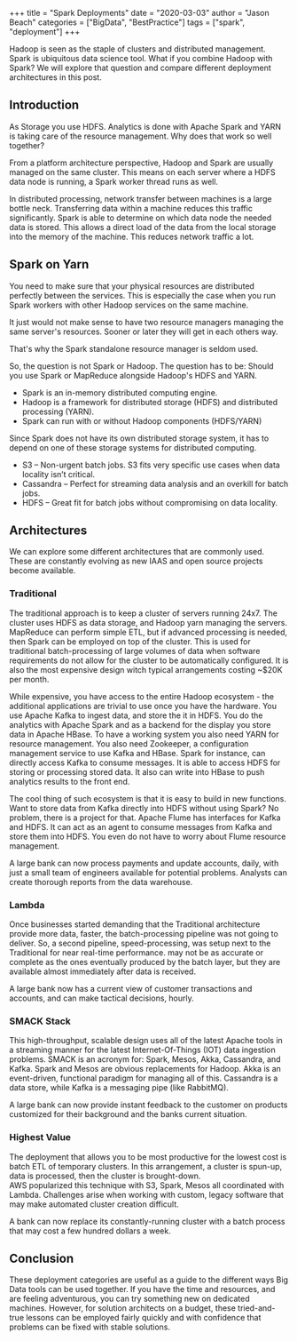 
+++
title = "Spark Deployments"
date = "2020-03-03"
author = "Jason Beach"
categories = ["BigData", "BestPractice"]
tags = ["spark", "deployment"]
+++


Hadoop is seen as the staple of clusters and distributed management.  Spark is ubiquitous data science tool.  What if you combine Hadoop with Spark?  We will explore that question and compare different deployment architectures in this post.

## Introduction

As Storage you use HDFS. Analytics is done with Apache Spark and YARN is taking care of the resource management.  Why does that work so well together?

From a platform architecture perspective, Hadoop and Spark are usually managed on the same cluster. This means on each server where a HDFS data node is running, a Spark worker thread runs as well.

In distributed processing, network transfer between machines is a large bottle neck. Transferring data within a machine reduces this traffic significantly.  Spark is able to determine on which data node the needed data is stored. This allows a direct load of the data from the local storage into the memory of the machine.  This reduces network traffic a lot.

## Spark on Yarn

You need to make sure that your physical resources are distributed perfectly between the services. This is especially the case when you run Spark workers with other Hadoop services on the same machine.

It just would not make sense to have two resource managers managing the same server's resources. Sooner or later they will get in each others way.

That's why the Spark standalone resource manager is seldom used.

So, the question is not Spark or Hadoop. The question has to be: Should you use Spark or MapReduce alongside Hadoop's HDFS and YARN.

* Spark is an in-memory distributed computing engine.
* Hadoop is a framework for distributed storage (HDFS) and distributed processing (YARN).
* Spark can run with or without Hadoop components (HDFS/YARN)

Since Spark does not have its own distributed storage system, it has to depend on one of these storage systems for distributed computing.

* S3 – Non-urgent batch jobs. S3 fits very specific use cases when data locality isn’t critical.
* Cassandra – Perfect for streaming data analysis and an overkill for batch jobs.
* HDFS – Great fit for batch jobs without compromising on data locality.

## Architectures

We can explore some different architectures that are commonly used.  These are constantly evolving as new IAAS and open source projects become available.

### Traditional

The traditional approach is to keep a cluster of servers running 24x7.  The cluster uses HDFS as data storage, and Hadoop yarn managing the servers.  MapReduce can perform simple ETL, but if advanced processing is needed, then Spark can be employed on top of the cluster.  This is used for traditional batch-processing of large volumes of data when software requirements do not allow for the cluster to be automatically configured.  It is also the most expensive design witch typical arrangements costing ~$20K per month.

While expensive, you have access to the entire Hadoop ecosystem - the additional applications are trivial to use once you have the hardware.  You use Apache Kafka to ingest data, and store the it in HDFS. You do the analytics with Apache Spark and as a backend for the display you store data in Apache HBase.  To have a working system you also need YARN for resource management. You also need Zookeeper, a configuration management service to use Kafka and HBase.  Spark for instance, can directly access Kafka to consume messages. It is able to access HDFS for storing or processing stored data.  It also can write into HBase to push analytics results to the front end.

The cool thing of such ecosystem is that it is easy to build in new functions.  Want to store data from Kafka directly into HDFS without using Spark?  No problem, there is a project for that. Apache Flume has interfaces for Kafka and HDFS.  It can act as an agent to consume messages from Kafka and store them into HDFS. You even do not have to worry about Flume resource management.

A large bank can now process payments and update accounts, daily, with just a small team of engineers available for potential problems.  Analysts can create thorough reports from the data warehouse.

### Lambda 

Once businesses started demanding that the Traditional architecture provide more data, faster, the batch-processing pipeline was not going to deliver.  So, a second pipeline, speed-processing, was setup next to the Traditional for near real-time performance.  may not be as accurate or complete as the ones eventually produced by the batch layer, but they are available almost immediately after data is received.

A large bank now has a current view of customer transactions and accounts, and can make tactical decisions, hourly.

### SMACK Stack

This high-throughput, scalable design uses all of the latest Apache tools in a streaming manner for the latest Internet-Of-Things (IOT) data ingestion problems.  SMACK is an acronym for: Spark, Mesos, Akka, Cassandra, and Kafka.  Spark and Mesos are obvious replacements for Hadoop.  Akka is an event-driven, functional paradigm for managing all of this.  Cassandra is a data store, while Kafka is a messaging pipe (like RabbitMQ).

A large bank can now provide instant feedback to the customer on products customized for their background and the banks current situation.

### Highest Value

The deployment that allows you to be most productive for the lowest cost is batch ETL of temporary clusters.  In this arrangement, a cluster is spun-up, data is processed, then the cluster is brought-down.  
AWS popularized this technique with S3, Spark, Mesos all coordinated with Lambda.  Challenges arise when working with custom, legacy software that may make automated cluster creation difficult.

A bank can now replace its constantly-running cluster with a batch process that may cost a few hundred dollars a week.  

## Conclusion

These deployment categories are useful as a guide to the different ways Big Data tools can be used together.  If you have the time and resources, and are feeling adventurous, you can try something new on dedicated machines.  However, for solution architects on a budget, these tried-and-true lessons can be employed fairly quickly and with confidence that problems can be fixed with stable solutions.
